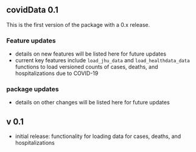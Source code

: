 ## covidData 0.1

This is the first version of the package with a 0.x release.

### Feature updates
- details on new features will be listed here for future updates
- current key features include `load_jhu_data` and `load_healthdata_data` functions to load versioned counts of cases, deaths, and hospitalizations due to COVID-19

### package updates
- details on other changes will be listed here for future updates

## v 0.1
 - initial release: functionality for loading data for cases, deaths, and hospitalizations
